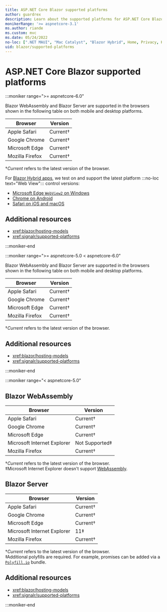 ```yaml
---
title: ASP.NET Core Blazor supported platforms
author: guardrex
description: Learn about the supported platforms for ASP.NET Core Blazor.
monikerRange: '>= aspnetcore-3.1'
ms.author: riande
ms.custom: mvc
ms.date: 05/24/2022
no-loc: [".NET MAUI", "Mac Catalyst", "Blazor Hybrid", Home, Privacy, Kestrel, appsettings.json, "ASP.NET Core Identity", cookie, Cookie, Blazor, "Blazor Server", "Blazor WebAssembly", "Identity", "Let's Encrypt", Razor, SignalR]
uid: blazor/supported-platforms
---
```

# ASP.NET Core Blazor supported platforms

:::moniker range=">= aspnetcore-6.0"

Blazor WebAssembly and Blazor Server are supported in the browsers shown in the following table on both mobile and desktop platforms.

| Browser         | Version         |
| --------------- | --------------- |
| Apple Safari    | Current&dagger; |
| Google Chrome   | Current&dagger; |
| Microsoft Edge  | Current&dagger; |
| Mozilla Firefox | Current&dagger; |

&dagger;*Current* refers to the latest version of the browser.

For [Blazor Hybrid apps](xref:blazor/hybrid/index), we test on and support the latest platform :::no-loc text="Web View"::: control versions:

* [Microsoft Edge `WebView2` on Windows](/microsoft-edge/webview2/)
* [Chrome on Android](https://play.google.com/store/apps/details?id=com.android.chrome)
* [Safari on iOS and macOS](https://www.apple.com/safari/)

## Additional resources

* <xref:blazor/hosting-models>
* <xref:signalr/supported-platforms>

:::moniker-end

:::moniker range=">= aspnetcore-5.0 < aspnetcore-6.0"

Blazor WebAssembly and Blazor Server are supported in the browsers shown in the following table on both mobile and desktop platforms.

| Browser         | Version         |
| --------------- | --------------- |
| Apple Safari    | Current&dagger; |
| Google Chrome   | Current&dagger; |
| Microsoft Edge  | Current&dagger; |
| Mozilla Firefox | Current&dagger; |

&dagger;*Current* refers to the latest version of the browser.

## Additional resources

* <xref:blazor/hosting-models>
* <xref:signalr/supported-platforms>

:::moniker-end

:::moniker range="< aspnetcore-5.0"

## Blazor WebAssembly

| Browser                     | Version               |
| --------------------------- | --------------------- |
| Apple Safari                | Current&dagger;       |
| Google Chrome               | Current&dagger;       |
| Microsoft Edge              | Current&dagger;       |
| Microsoft Internet Explorer | Not Supported&Dagger; |
| Mozilla Firefox             | Current&dagger;       |

&dagger;*Current* refers to the latest version of the browser.  
&Dagger;Microsoft Internet Explorer doesn't support [WebAssembly](https://webassembly.org).

## Blazor Server

| Browser                     | Version         |
| --------------------------- | --------------- |
| Apple Safari                | Current&dagger; |
| Google Chrome               | Current&dagger; |
| Microsoft Edge              | Current&dagger; |
| Microsoft Internet Explorer | 11&Dagger;      |
| Mozilla Firefox             | Current&dagger; |

&dagger;*Current* refers to the latest version of the browser.  
&Dagger;Additional polyfills are required. For example, promises can be added via a [`Polyfill.io`](https://polyfill.io/v3/) bundle.

## Additional resources

* <xref:blazor/hosting-models>
* <xref:signalr/supported-platforms>

:::moniker-end
